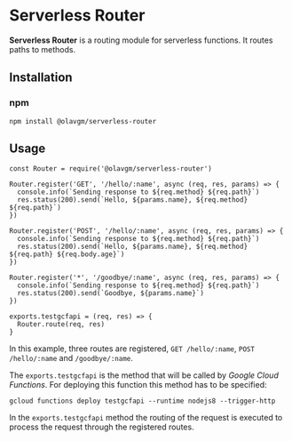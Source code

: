 # Serverless Router

**Serverless Router** is a routing module for serverless functions. It routes paths to methods.

## Installation

### npm

```
npm install @olavgm/serverless-router
```

## Usage

```node
const Router = require('@olavgm/serverless-router')

Router.register('GET', '/hello/:name', async (req, res, params) => {
  console.info(`Sending response to ${req.method} ${req.path}`)
  res.status(200).send(`Hello, ${params.name}, ${req.method} ${req.path}`)
})

Router.register('POST', '/hello/:name', async (req, res, params) => {
  console.info(`Sending response to ${req.method} ${req.path}`)
  res.status(200).send(`Hello, ${params.name}, ${req.method} ${req.path} ${req.body.age}`)
})

Router.register('*', '/goodbye/:name', async (req, res, params) => {
  console.info(`Sending response to ${req.method} ${req.path}`)
  res.status(200).send(`Goodbye, ${params.name}`)
})

exports.testgcfapi = (req, res) => {
  Router.route(req, res)
}
```

In this example, three routes are registered, `GET /hello/:name`, `POST /hello/:name` and `/goodbye/:name`.

The `exports.testgcfapi` is the method that will be called by _Google Cloud Functions_. For deploying this function this method has to be specified:

```
gcloud functions deploy testgcfapi --runtime nodejs8 --trigger-http
```

In the `exports.testgcfapi` method the routing of the request is executed to process the request through the registered routes.
